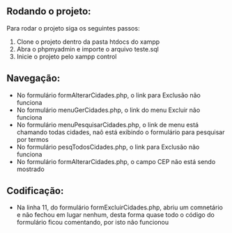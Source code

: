 ## Rodando o projeto: 
<p>Para rodar o projeto siga os seguintes passos:</p>
<ol>
  <li>Clone o projeto dentro da pasta htdocs do xampp</li>
  <li>Abra o phpmyadmin e importe o arquivo teste.sql</li>
  <li>Inicie o projeto pelo xampp control</li>
</ol>
<h2>Navegação:</h2> 
<ul>
  <li>No formulário formAlterarCidades.php, o link para Exclusão não funciona</li>
  <li>No formulário menuGerCidades.php, o link do menu Excluir não funciona</li>
  <li>No formulário menuPesquisarCidades.php, o link de menu está chamando todas cidades, naõ está exibindo o
formulário para pesquisar por termos</li>
  <li>No formulário pesqTodosCidades.php, o link para Exclusão não funciona</li>
  <li>No formulário formAlterarCidades.php, o campo CEP não está sendo mostrado</li>
</ul>
<h2>Codificação:</h2>
<ul>
  <li>Na linha 11, do formulário formExcluirCidades.php, abriu um comnetário e não fechou em lugar nenhum,
desta forma quase todo o código do formulário ficou comentando, por isto não funcionou</li>
</ul>
